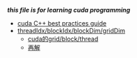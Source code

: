 ___this file is for learning cuda programming___    


+  [cuda C++ best practices guide](https://s0docs0nvidia0com.icopy.site/cuda/cuda-c-best-practices-guide/index.html#what-is-this-document)   
+  [threadIdx/blockIdx/blockDim/gridDim](https://www.cnblogs.com/rainbow70626/p/6498738.html)    
   +  [cuda的grid/block/thread](https://blog.csdn.net/xuhang0910/article/details/46972919)    
   +  [再解](https://blog.csdn.net/dcrmg/article/details/54867507)    

